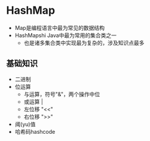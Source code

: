# HashMap
* Map是编程语言中最为常见的数据结构
* HashMapshi Java中最为常用的集合类之一
	* 也是诸多集合类中实现最为复杂的，涉及知识点最多

## 基础知识
* 二进制
* 位运算
	* 与运算，符号"&"，两个操作中位
	* 或运算	|
	* 左位移	"<<"
	* 右位移	">>"
* 阈(yu)值
* 哈希码hashcode

